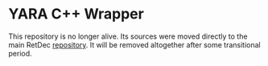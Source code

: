 # YARA C++ Wrapper

This repository is no longer alive. Its sources were moved directly to the main RetDec [repository](https://github.com/avast/retdec). It will be removed altogether after some transitional period.
